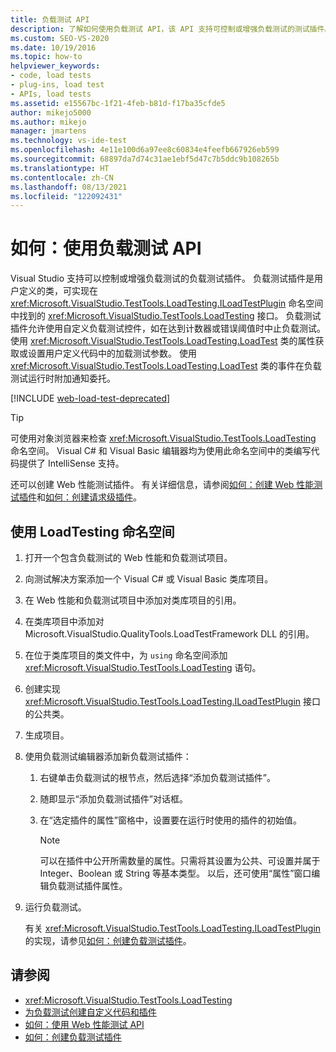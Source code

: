 ```yaml
---
title: 负载测试 API
description: 了解如何使用负载测试 API，该 API 支持可控制或增强负载测试的测试插件。
ms.custom: SEO-VS-2020
ms.date: 10/19/2016
ms.topic: how-to
helpviewer_keywords:
- code, load tests
- plug-ins, load test
- APIs, load tests
ms.assetid: e15567bc-1f21-4feb-b81d-f17ba35cfde5
author: mikejo5000
ms.author: mikejo
manager: jmartens
ms.technology: vs-ide-test
ms.openlocfilehash: 4e11e100d6a97ee8c60834e4feefb667926eb599
ms.sourcegitcommit: 68897da7d74c31ae1ebf5d47c7b5ddc9b108265b
ms.translationtype: HT
ms.contentlocale: zh-CN
ms.lasthandoff: 08/13/2021
ms.locfileid: "122092431"
---
```

# <a name="how-to-use-the-load-test-api"></a>如何：使用负载测试 API

Visual Studio 支持可以控制或增强负载测试的负载测试插件。 负载测试插件是用户定义的类，可实现在 <xref:Microsoft.VisualStudio.TestTools.LoadTesting.ILoadTestPlugin> 命名空间中找到的 <xref:Microsoft.VisualStudio.TestTools.LoadTesting> 接口。 负载测试插件允许使用自定义负载测试控件，如在达到计数器或错误阈值时中止负载测试。 使用 <xref:Microsoft.VisualStudio.TestTools.LoadTesting.LoadTest> 类的属性获取或设置用户定义代码中的加载测试参数。 使用 <xref:Microsoft.VisualStudio.TestTools.LoadTesting.LoadTest> 类的事件在负载测试运行时附加通知委托。

[!INCLUDE [web-load-test-deprecated](includes/web-load-test-deprecated.md)]

> [!TIP]
> 可使用对象浏览器来检查 <xref:Microsoft.VisualStudio.TestTools.LoadTesting> 命名空间。 Visual C# 和 Visual Basic 编辑器均为使用此命名空间中的类编写代码提供了 IntelliSense 支持。

还可以创建 Web 性能测试插件。 有关详细信息，请参阅[如何：创建 Web 性能测试插件](../test/how-to-create-a-web-performance-test-plug-in.md)和[如何：创建请求级插件](../test/how-to-create-a-request-level-plug-in.md)。

## <a name="to-use-the-loadtesting-namespace"></a>使用 LoadTesting 命名空间

1. 打开一个包含负载测试的 Web 性能和负载测试项目。

2. 向测试解决方案添加一个 Visual C# 或 Visual Basic 类库项目。

3. 在 Web 性能和负载测试项目中添加对类库项目的引用。

4. 在类库项目中添加对 Microsoft.VisualStudio.QualityTools.LoadTestFramework DLL 的引用。

5. 在位于类库项目的类文件中，为 `using` 命名空间添加 <xref:Microsoft.VisualStudio.TestTools.LoadTesting> 语句。

6. 创建实现 <xref:Microsoft.VisualStudio.TestTools.LoadTesting.ILoadTestPlugin> 接口的公共类。

7. 生成项目。

8. 使用负载测试编辑器添加新负载测试插件：

    1. 右键单击负载测试的根节点，然后选择“添加负载测试插件”。

    2. 随即显示“添加负载测试插件”对话框。

    3. 在“选定插件的属性”窗格中，设置要在运行时使用的插件的初始值。

        > [!NOTE]
        > 可以在插件中公开所需数量的属性。只需将其设置为公共、可设置并属于 Integer、Boolean 或 String 等基本类型。 以后，还可使用“属性”窗口编辑负载测试插件属性。

9. 运行负载测试。

     有关 <xref:Microsoft.VisualStudio.TestTools.LoadTesting.ILoadTestPlugin> 的实现，请参见[如何：创建负载测试插件](../test/how-to-create-a-load-test-plug-in.md)。

## <a name="see-also"></a>请参阅

- <xref:Microsoft.VisualStudio.TestTools.LoadTesting>
- [为负载测试创建自定义代码和插件](../test/create-custom-code-and-plug-ins-for-load-tests.md)
- [如何：使用 Web 性能测试 API](../test/how-to-use-the-web-performance-test-api.md)
- [如何：创建负载测试插件](../test/how-to-create-a-load-test-plug-in.md)
